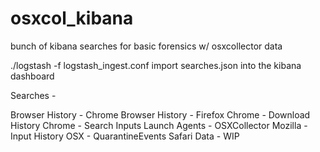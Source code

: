 # osxcol_kibana
bunch of kibana searches for basic forensics w/ osxcollector data

./logstash -f logstash_ingest.conf
import searches.json into the kibana dashboard

Searches -

Browser History - Chrome
Browser History - Firefox
Chrome - Download History
Chrome - Search Inputs
Launch Agents - OSXCollector
Mozilla - Input History
OSX - QuarantineEvents
Safari Data - WIP
